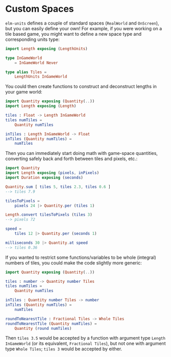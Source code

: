 # Custom Spaces

`elm-units` defines a couple of standard spaces (`RealWorld` and `OnScreen`),
but you can easily define your own! For example, if you were working on a tile
based game, you might want to define a new space type and corresponding units
type:

```elm
import Length exposing (LengthUnits)

type InGameWorld
    = InGameWorld Never

type alias Tiles =
    LengthUnits InGameWorld
```

You could then create functions to construct and deconstruct lengths in your
game world:

```elm
import Quantity exposing (Quantity(..))
import Length exposing (Length)

tiles : Float -> Length InGameWorld
tiles numTiles =
    Quantity numTiles

inTiles : Length InGameWorld -> Float
inTiles (Quantity numTiles) =
    numTiles
```

Then you can immediately start doing math with game-space quantities, converting
safely back and forth between tiles and pixels, etc.:

```elm
import Quantity
import Length exposing (pixels, inPixels)
import Duration exposing (seconds)

Quantity.sum [ tiles 5, tiles 2.3, tiles 0.6 ]
--> tiles 7.9

tilesToPixels =
    pixels 24 |> Quantity.per (tiles 1)

Length.convert tilesToPixels (tiles 3)
--> pixels 72

speed =
    tiles 12 |> Quantity.per (seconds 1)

milliseconds 30 |> Quantity.at speed
--> tiles 0.36
```

If you wanted to restrict some functions/variables to be whole (integral)
numbers of tiles, you could make the code slightly more generic:

```elm
import Quantity exposing (Quantity(..))

tiles : number -> Quantity number Tiles
tiles numTiles =
    Quantity numTiles

inTiles : Quantity number Tiles -> number
inTiles (Quantity numTiles) =
    numTiles

roundToNearestTile : Fractional Tiles -> Whole Tiles
roundToNearestTile (Quantity numTiles) =
    Quantity (round numTiles)
```

Then `tiles 3.5` would be accepted by a function with argument type `Length
InGameWorld` (or its equivalent, `Fractional Tiles`), but not one with argument
type `Whole Tiles`; `tiles 3` would be accepted by either.
